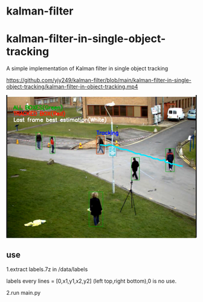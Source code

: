 # kalman-filter
# kalman-filter-in-single-object-tracking
A simple implementation of Kalman filter in single object tracking

https://github.com/yjy249/kalman-filter/blob/main/kalman-filter-in-single-object-tracking/kalman-filter-in-object-tracking.mp4

![image](https://github.com/yjy249/kalman-filter/blob/main/kalman-filter-in-single-object-tracking/kalman.png)
## use
1.extract labels.7z in /data/labels

labels every lines = [0,x1,y1,x2,y2] (left top,right bottom),0 is no use.

2.run main.py
